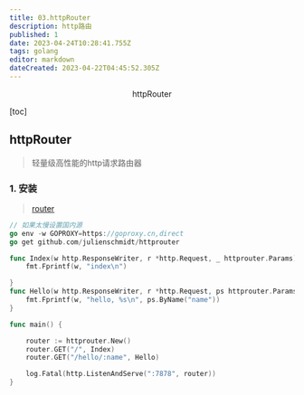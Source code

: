 ```yaml
---
title: 03.httpRouter
description: http路由
published: 1
date: 2023-04-24T10:28:41.755Z
tags: golang
editor: markdown
dateCreated: 2023-04-22T04:45:52.305Z
---
```


<center>httpRouter</center>



[toc]





## httpRouter

> 轻量级高性能的http请求路由器



### 1. 安装

> [router](https://pkg.go.dev/github.com/julienschmidt/httprouter)

```go
// 如果太慢设置国内源
go env -w GOPROXY=https://goproxy.cn,direct
go get github.com/julienschmidt/httprouter
```

```go
func Index(w http.ResponseWriter, r *http.Request, _ httprouter.Params) {
	fmt.Fprintf(w, "index\n")

}
func Hello(w http.ResponseWriter, r *http.Request, ps httprouter.Params) {
	fmt.Fprintf(w, "hello, %s\n", ps.ByName("name"))
}

func main() {

	router := httprouter.New()
	router.GET("/", Index)
	router.GET("/hello/:name", Hello)

	log.Fatal(http.ListenAndServe(":7878", router))
}
```

